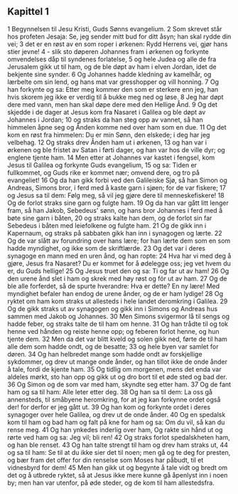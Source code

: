 ## Kapittel 1

1 Begynnelsen til Jesu Kristi, Guds Sønns evangelium.
2 Som skrevet står hos profeten Jesaja: Se, jeg sender mitt bud for ditt åsyn; han skal rydde din vei;
3 det er en røst av en som roper i ørkenen: Rydd Herrens vei, gjør hans stier jevne!
4 - slik sto døperen Johannes fram i ørkenen og forkynte omvendelses dåp til syndenes forlatelse,
5 og hele Judea og alle de fra Jerusalem gikk ut til ham, og de ble døpt av ham i elven Jordan, idet de bekjente sine synder.
6 Og Johannes hadde kledning av kamelhår, og lærbelte om sin lend, og hans mat var gresshopper og vill honning.
7 Og han forkynte og sa: Etter meg kommer den som er sterkere enn jeg, han hvis skorem jeg ikke er verdig til å bukke meg ned og løse.
8 Jeg har døpt dere med vann, men han skal døpe dere med den Hellige Ånd.
9 Og det skjedde i de dager at Jesus kom fra Nasaret i Galilea og ble døpt av Johannes i Jordan;
10 og straks da han steg opp av vannet, så han himmelen åpne seg og Ånden komme ned over ham som en due.
11 Og det kom en røst fra himmelen: Du er min Sønn, den elskede; i deg har jeg velbehag.
12 Og straks drev Ånden ham ut i ørkenen,
13 og han var i ørkenen og ble fristet av Satan i førti dager, og han var hos de ville dyr; og englene tjente ham.
14 Men etter at Johannes var kastet i fengsel, kom Jesus til Galilea og forkynte Guds evangelium,
15 og sa: Tiden er fullkommet, og Guds rike er kommet nær; omvend dere, og tro på evangeliet!
16 Og da han gikk forbi ved den Galileiske Sjø, så han Simon og Andreas, Simons bror, i ferd med å kaste garn i sjøen; for de var fiskere;
17 og Jesus sa til dem: Følg meg, så vil jeg gjøre dere til menneskefiskere!
18 Og de forlot straks sine garn og fulgte ham.
19 Og da han var gått litt lenger fram, så han Jakob, Sebedeus' sønn, og hans bror Johannes i ferd med å bøte sine garn i båten,
20 og straks kalte han dem, og de forlot sin far Sebedeus i båten med leiefolkene og fulgte ham.
21 Og de gikk inn i Kapernaum, og straks på sabbaten gikk han inn i synagogen og lærte.
22 Og de var slått av forundring over hans lære; for han lærte dem som en som hadde myndighet, og ikke som de skriftlærde.
23 Og det var i deres synagoge en mann med en uren ånd, og han ropte:
24 Hva har vi med deg å gjøre, Jesus fra Nasaret? Du er kommet for å ødelegge oss; jeg vet hvem du er, du Guds hellige!
25 Og Jesus truet den og sa: Ti og far ut av ham!
26 Og den urene ånd slet i ham og skrek med høy røst og fór ut av ham.
27 Og de ble alle forferdet, så de spurte hverandre: Hva er dette? En ny lære! Med myndighet befaler han endog de urene ånder, og de er ham lydige!
28 Og ryktet om ham kom straks ut allesteds i hele landet deromkring i Galilea.
29 Og de gikk straks ut av synagogen og gikk inn i Simons og Andreas hus sammen med Jakob og Johannes.
30 Men Simons svigermor lå til sengs og hadde feber, og straks talte de til ham om henne.
31 Og han trådte til og tok henne ved hånden og reiste henne opp; og feberen forlot henne, og hun tjente dem.
32 Men da det var blitt kveld og solen gikk ned, førte de til ham alle dem som hadde ondt, og de besatte;
33 og hele byen var samlet for døren.
34 Og han helbredet mange som hadde ondt av forskjellige sykdommer, og drev ut mange onde ånder, og han tillot ikke de onde ånder å tale, fordi de kjente ham.
35 Og tidlig om morgenen, mens det enda var aldeles mørkt, sto han opp og gikk ut og dro bort til et øde sted og bad der.
36 Og Simon og de som var med ham, skyndte seg etter ham.
37 Og de fant ham og sa til ham: Alle leter etter deg.
38 Og han sa til dem: La oss gå annensteds, til småbyene heromkring, for at jeg kan forkynne ordet også der! for derfor er jeg gått ut.
39 Og han kom og forkynte ordet i deres synagoger over hele Galilea, og drev ut de onde ånder.
40 Og en spedalsk kom til ham og bad ham og falt på kne for ham og sa: Om du vil, så kan du rense meg.
41 Og han ynkedes inderlig over ham, Og rakte sin hånd ut og rørte ved ham og sa: Jeg vil; bli ren!
42 Og straks forlot spedalskheten ham, og han ble renset.
43 Og han talte strengt til ham og drev ham straks ut,
44 og sa til ham: Se til at du ikke sier det til noen; men gå og te deg for presten, og bær fram det offer for din renselse som Moses har påbudt, til et vidnesbyrd for dem!
45 Men han gikk ut og begynte å tale vidt og bredt om det og å utbrede ryktet, så at Jesus ikke mere kunne gå åpenlyst inn i noen by; men han var utenfor, på øde steder, og de kom til ham allestedsfra.

